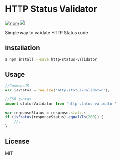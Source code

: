 # HTTP Status Validator

[![npm](https://img.shields.io/npm/l/express.svg)]()
<img src="https://img.shields.io/badge/active__development-lightning-brightgreen.svg">


Simple way to validate HTTP Status code

## Installation

```sh
$ npm install --save http-status-validator
```


## Usage

```javascript
//CommonsJS
var isStatus = require('http-status-validator');

//ES6 syntax
import statusValidator from 'http-status-validator'

var responseStatus = response.status;
if (isStatus(responseStatus).equalsTo(200)) {
    //..
}
```

## License 
MIT
